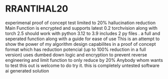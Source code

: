 # RRANTIHAL20
experimenal proof of concept test limited to 20% hallucination reduction 
Main Function is encrypted and supports latest 0.2 torchvision along with torch 2.5 
should work with python 3.12 to 3.9
includes 2 py files . a full and seperated function along with a guide for ease of use
This is an attempt to show the power of my algorithm design capabilites in a proof of concept format which has reduction potencial (up to 100% reduction in a full version) 
uses dumbed down logic and encryption to prevent reverse engineering and limit function to only reduce by 20% 
Anybody whom wants to test this out is welcome to do try it. 
this is completely untested software ai generated solution
